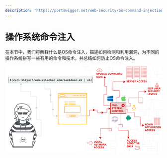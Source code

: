 ```yaml
---
description: 'https://portswigger.net/web-security/os-command-injection'
---
```


# 操作系统命令注入

在本节中，我们将解释什么是OS命令注入，描述如何检测和利用漏洞，为不同的操作系统拼写一些有用的命令和技术，并总结如何防止OS命令注入。

![](../.gitbook/assets/image%20%285%29%20%283%29.png)

